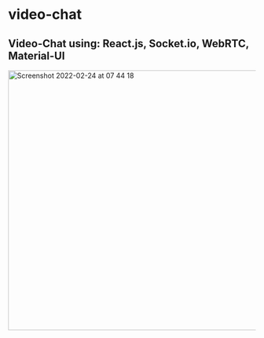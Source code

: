 # video-chat

## Video-Chat using: React.js,  Socket.io, WebRTC, Material-UI

<img width="529" alt="Screenshot 2022-02-24 at 07 44 18" src="https://user-images.githubusercontent.com/68688135/155474265-a9b9a23a-bc43-4454-b4be-b575fe23aeed.png">

